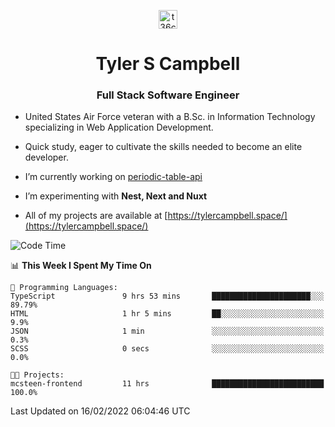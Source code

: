 <p align="center">
<a href="https://www.linkedin.com/in/t36campbell" target="blank"><img align="center" src="https://ik.imagekit.io/t36campbell/Portfolio/linkedin.png.original_m8bbGgPh6.png" alt="t36campbell" height="30" width="30" /></a>
</p>
<h1 align="center">Tyler S Campbell</h1>
<h3 align="center">Full Stack Software Engineer</h3>

* United States Air Force veteran with a B.Sc. in Information Technology specializing in Web Application Development. 

* Quick study, eager to cultivate the skills needed to become an elite developer.

* I’m currently working on [periodic-table-api](https://github.com/t36campbell/periodic-table-api)

* I’m experimenting with **Nest, Next and Nuxt**

* All of my projects are available at [https://tylercampbell.space/](https://tylercampbell.space/)

<!--START_SECTION:waka-->
![Code Time](http://img.shields.io/badge/Code%20Time-1%2C423%20hrs%206%20mins-blue)

📊 **This Week I Spent My Time On** 

```text
💬 Programming Languages: 
TypeScript               9 hrs 53 mins       ██████████████████████░░░   89.79% 
HTML                     1 hr 5 mins         ██░░░░░░░░░░░░░░░░░░░░░░░   9.9% 
JSON                     1 min               ░░░░░░░░░░░░░░░░░░░░░░░░░   0.3% 
SCSS                     0 secs              ░░░░░░░░░░░░░░░░░░░░░░░░░   0.0%

🐱‍💻 Projects: 
mcsteen-frontend         11 hrs              █████████████████████████   100.0%

```


 Last Updated on 16/02/2022 06:04:46 UTC
<!--END_SECTION:waka-->
